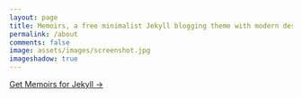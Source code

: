```yaml
---
layout: page
title: Memoirs, a free minimalist Jekyll blogging theme with modern design 
permalink: /about
comments: false
image: assets/images/screenshot.jpg
imageshadow: true
---
```


 

<a target="_blank" href="https://bootstrapstarter.com/bootstrap-templates/jekyll-theme-memoirs/" class="btn btn-dark"> Get Memoirs for Jekyll &rarr;</a>

